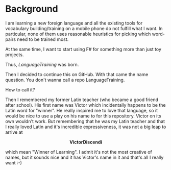 # Background

I am learning a new foreign language and all the existing tools for vocabulary building/training on a mobile phone do not fulfill what I want.
In particular, none of them uses reasonable heuristics for picking which word-pairs need to be trained most.

At the same time, I want to start using F# for something more than just toy projects.

Thus, *LanguageTraining* was born. 

Then I decided to continue this on GitHub. With that came the name question. You don't wanna call a repo LanguageTraining.

How to call it?

Then I remembered my former Latin teacher (who became a good friend after school). His first name was Victor which incidentally happens to be the Latin word for "winner".
He really inspired me to love that language, so it would be nice to use a play on his name to for this repository. 
Victor on its own wouldn't work. But remembering that he was my Latin teacher and that I really loved Latin and it's incredible expressiveness, it was not a big leap to arrive at 

<p align="center">
    <b>VictorDiscendi</b>
</p>

which mean "Winner of Learning". I admit it's not the most creative of names, but it sounds nice and it has Victor's name in it and that's all I really want :-)


